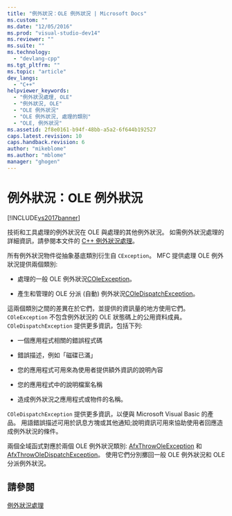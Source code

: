 ```yaml
---
title: "例外狀況：OLE 例外狀況 | Microsoft Docs"
ms.custom: ""
ms.date: "12/05/2016"
ms.prod: "visual-studio-dev14"
ms.reviewer: ""
ms.suite: ""
ms.technology: 
  - "devlang-cpp"
ms.tgt_pltfrm: ""
ms.topic: "article"
dev_langs: 
  - "C++"
helpviewer_keywords: 
  - "例外狀況處理, OLE"
  - "例外狀況, OLE"
  - "OLE 例外狀況"
  - "OLE 例外狀況, 處理的類別"
  - "OLE, 例外狀況"
ms.assetid: 2f8e0161-b94f-48bb-a5a2-6f644b192527
caps.latest.revision: 10
caps.handback.revision: 6
author: "mikeblome"
ms.author: "mblome"
manager: "ghogen"
---
```

# 例外狀況：OLE 例外狀況
[!INCLUDE[vs2017banner](../assembler/inline/includes/vs2017banner.md)]

技術和工具處理的例外狀況在 OLE 與處理的其他例外狀況。  如需例外狀況處理的詳細資訊，請參閱本文件的 [C\+\+ 例外狀況處理](../cpp/cpp-exception-handling.md)。  
  
 所有例外狀況物件從抽象基底類別衍生自 `CException`。  MFC 提供處理 OLE 例外狀況提供兩個類別:  
  
-   處理的一般 OLE 例外狀況[COleException](../mfc/reference/coleexception-class.md)。  
  
-   產生和管理的 OLE 分派 \(自動\) 例外狀況[COleDispatchException](../mfc/reference/coledispatchexception-class.md)。  
  
 這兩個類別之間的差異在於它們，並提供的資訊量的地方使用它們。  `COleException` 不包含例外狀況的 OLE 狀態碼上的公用資料成員。  `COleDispatchException` 提供更多資訊，包括下列:  
  
-   一個應用程式相關的錯誤程式碼  
  
-   錯誤描述，例如「磁碟已滿」  
  
-   您的應用程式可用來為使用者提供額外資訊的說明內容  
  
-   您的應用程式中的說明檔案名稱  
  
-   造成例外狀況之應用程式或物件的名稱。  
  
 `COleDispatchException` 提供更多資訊，以便與 Microsoft Visual Basic 的產品。  用語錯誤描述可用於訊息方塊或其他通知;說明資訊可用來協助使用者回應造成例外狀況的條件。  
  
 兩個全域函式對應於兩個 OLE 例外狀況類別: [AfxThrowOleException](../Topic/AfxThrowOleException.md) 和 [AfxThrowOleDispatchException](../Topic/AfxThrowOleDispatchException.md)。  使用它們分別擲回一般 OLE 例外狀況和 OLE 分派例外狀況。  
  
## 請參閱  
 [例外狀況處理](../mfc/exception-handling-in-mfc.md)